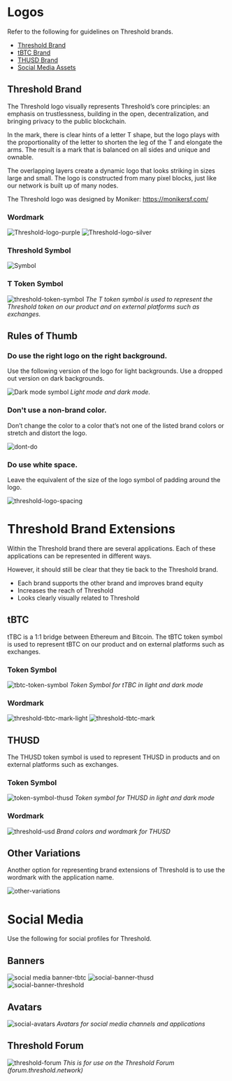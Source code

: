 # Logos

Refer to the following for guidelines on Threshold brands. 

* [Threshold Brand](https://github.com/threshold-network/design-system-docs/blob/main/theming/logos.md#threshold-brand)
* [tBTC Brand](https://github.com/threshold-network/design-system-docs/blob/main/theming/logos.md#tBTC)
* [THUSD Brand](https://github.com/threshold-network/design-system-docs/blob/main/theming/logos.md#THUSD)
* [Social Media Assets](https://github.com/threshold-network/design-system-docs/blob/main/theming/logos.md#social-media)

## Threshold Brand

The Threshold logo visually represents Threshold’s core principles: an emphasis on trustlessness, building in the open, decentralization, and bringing privacy to the public blockchain. 

In the mark, there is clear hints of a letter T shape, but the logo plays with the proportionality of the letter to shorten the leg of the T and elongate the arms. The result is a mark that is balanced on all sides and unique and ownable.

The overlapping layers create a dynamic logo that looks striking in sizes large and small. The logo is constructed from many pixel blocks, just like our network is built up of many nodes.

The Threshold logo was designed by Moniker: https://monikersf.com/

### Wordmark

![Threshold-logo-purple](https://user-images.githubusercontent.com/57226633/196482471-741c0133-db29-40a5-b5a1-a0f28ee25a43.png)
![Threshold-logo-silver](https://user-images.githubusercontent.com/57226633/196482474-72611a29-6680-4806-a694-ece6aadc0b06.png)

### Threshold Symbol

![Symbol](https://user-images.githubusercontent.com/57226633/196482534-fd7961cd-0737-4ded-bfc3-65c1197fb2ca.png)

### T Token Symbol

![threshold-token-symbol](https://user-images.githubusercontent.com/57226633/196483657-97df9e4c-edde-4c64-a32f-738b004c3c49.png)
*The T token symbol is used to represent the Threshold token on our product and on external platforms such as exchanges.*

## Rules of Thumb

### Do use the right logo on the right background.
Use the following version of the logo for light backgrounds. Use a dropped out version on dark backgrounds.

![Dark mode symbol](https://user-images.githubusercontent.com/57226633/196483199-02ad280d-f720-4d4f-9330-0f35548fead3.png)
*Light mode and dark mode.*

### Don't use a non-brand color.
Don’t change the color to a color that’s not one of the listed brand colors or stretch and distort the logo.

![dont-do](https://user-images.githubusercontent.com/57226633/196483114-5fa36244-ded4-41b5-9d6e-82290465059b.png)

### Do use white space.
Leave the equivalent of the size of the logo symbol of padding around the logo.

![threshold-logo-spacing](https://user-images.githubusercontent.com/57226633/196483300-d157d072-08d0-45b6-afc0-285c4fb82264.png)

# Threshold Brand Extensions

Within the Threshold brand there are several applications. Each of these applications can be represented in different ways. 

However, it should still be clear that they tie back to the Threshold brand. 
* Each brand supports the other brand and improves brand equity
* Increases the reach of Threshold
* Looks clearly visually related to Threshold

## tBTC

tTBC is a 1:1 bridge between Ethereum and Bitcoin. The tBTC token symbol is used to represent tBTC on our product and on external platforms such as exchanges.

### Token Symbol

![tbtc-token-symbol](https://user-images.githubusercontent.com/57226633/196485255-4d81e637-23ef-4372-8c01-15337d163098.png)
*Token Symbol for tTBC in light and dark mode*

### Wordmark

![threshold-tbtc-mark-light](https://user-images.githubusercontent.com/57226633/196485388-20866771-058f-4eac-992f-9f11fb1999aa.png)
![threshold-tbtc-mark](https://user-images.githubusercontent.com/57226633/196485390-47d1ff87-b4a7-46d3-941c-4337086fdb76.png)

## THUSD

The THUSD token symbol is used to represent THUSD in products and on external platforms such as exchanges.

### Token Symbol

![token-symbol-thusd](https://user-images.githubusercontent.com/57226633/196485933-0ff3c6a4-fd5b-405b-8bcf-98d576f13c36.png)
*Token symbol for THUSD in light and dark mode*

### Wordmark

![threshold-usd](https://user-images.githubusercontent.com/57226633/196486077-f29a973f-e855-4ee2-ac0a-39637eb72512.png)
*Brand colors and wordmark for THUSD*

## Other Variations

Another option for representing brand extensions of Threshold is to use the wordmark with the application name.

![other-variations](https://user-images.githubusercontent.com/57226633/196486264-3871c4ab-cc02-4315-aaea-5df233101d0d.png)

# Social Media

Use the following for social profiles for Threshold.

## Banners

![social media banner-tbtc](https://user-images.githubusercontent.com/57226633/196486430-448e9526-ff55-4f47-98bf-74b321067bd8.png)
![social-banner-thusd](https://user-images.githubusercontent.com/57226633/196486444-58bd5b45-7011-40ea-9fad-9b7679354c0e.png)
![social-banner-threshold](https://user-images.githubusercontent.com/57226633/196486455-4ee5afb4-43c4-4486-a4de-29f1ac64d569.png)

## Avatars

![social-avatars](https://user-images.githubusercontent.com/57226633/196486549-ad8a40ec-dd88-4908-bdf9-e5efb914a5d5.png)
*Avatars for social media channels and applications*

## Threshold Forum

![threshold-forum](https://user-images.githubusercontent.com/57226633/196486525-e0503fc5-d862-442d-8ecb-903a97736f8e.png)
*This is for use on the Threshold Forum (forum.threshold.network)*
